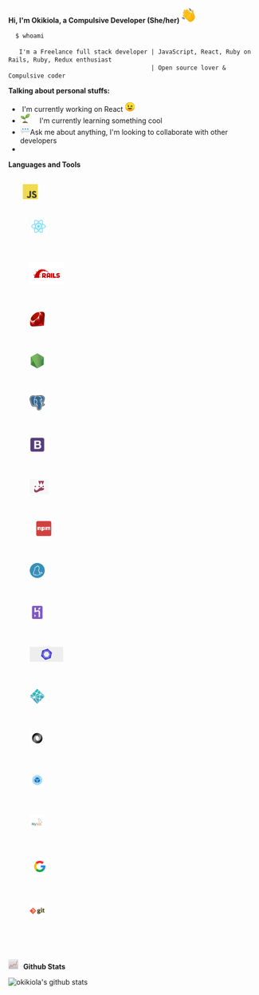 **Hi, I'm Okikiola, a Compulsive Developer  (She/her)**<span style="padding-right:15px">
<img src="images/1f44b.png" width="30px"></span>

```
  $ whoami

   I'm a Freelance full stack developer | JavaScript, React, Ruby on Rails, Ruby, Redux enthusiast
                                        | Open source lover & Compulsive coder

```
<p>
  <strong>Talking about personal stuffs:</strong>
</p>
<ul>
  <li>&zwj; I'm currently working on React
    <span style="padding-right:15px;">
      <img src="images/1f609.png" width="20px">
    </span>
  </li>
  <li>
    <span style="padding-right:15px">
      <img src="images/flower.png" width="20px"></span>
      I'm currently learning something cool
    
  </li>
  <li>
    <span style="padding-right:15px">
    <img src="images/1f4ac.png" width="20px">Ask me about anything, I'm looking to collaborate with other developers
  </li>
  <li></li>
</ul>

**Languages and Tools**

<p>
  <code>
    <img src="images/javascript.png" height="30" style="max-width:100%;">
  </code>
  <code>
    <span>
      <img src="images/react.png" height="35" style="max-width:100%;">
    </span>
  </code>
  <code>
    <span>
      <img src="images/rails.png" height="45" style="max-width:100%;">
    </span>
  </code>
  <code>
    <span>
      <img src="images/ruby.jpeg" height="30" style="max-width:100%;">
    </span>
  </code>
  <code>
    <span>
      <img src="images/nodejs.png" height="30" style="max-width:100%;">
    </span>
  </code>
  <code>
    <span>
      <img src="images/postgresql.png" height="30" style="max-width:100%;">
    </span>
  </code>
  <code>
    <span>
      <img src="images/bootstrap.png" height="30" style="max-width:100%;">
    </span>
  </code>
  <code>
    <span>
      <img src="images/jest.png" height="30" style="max-width:100%;">
    </span>
  </code>
  <code>
    <span>
      <img src="images/npm.png" height="30" style="max-width:100%;">
    </span>
  </code>
  <code>
    <span>
      <img src="images/yarn.png" height="30" style="max-width:100%;">
    </span>
  </code>
  <code>
    <span>
      <img src="images/heroku.webp" height="30" style="max-width:100%;">
    </span>
  </code>
  <code>
    <span>
      <img src="images/eslint.jpg" height="30" style="max-width:100%;">
    </span>
  </code>
  <code>
    <span>
      <img src="images/netlify.png" height="30" style="max-width:100%;">
    </span>
  </code>
  <code>
    <span>
      <img src="images/json.jpeg" height="30" style="max-width:100%;">
    </span>
  </code>
  <code>
    <span>
      <img src="images/webpack.png" height="30" style="max-width:100%;">
    </span>
  </code>
  <code>
    <span>
      <img src="images/mysql.png" height="30" style="max-width:100%;">
    </span>
  </code>
  <code>
    <span>
      <img src="images/google.png" height="40" style="max-width:100%;">
    </span>
  </code>
  <code>
    <span>
      <img src="images/git.png" height="30" style="max-width:100%;">
    </span>
  </code>
  
  
  
  

  
  
</p>

&nbsp;

**<span style="padding-right:10px">
  <img src="images/1f4c8.png" width="20px"></span>Github Stats**

![okikiola's github stats](https://github-readme-stats.vercel.app/api?username=okikiola11&theme=merko)
